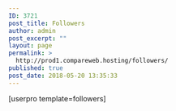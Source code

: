 ```yaml
---
ID: 3721
post_title: Followers
author: admin
post_excerpt: ""
layout: page
permalink: >
  http://prod1.compareweb.hosting/followers/
published: true
post_date: 2018-05-20 13:35:33
---
```

[userpro template=followers]